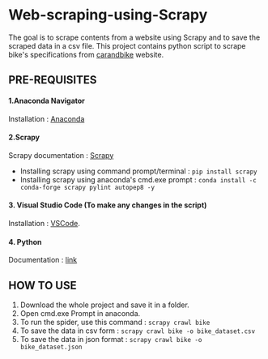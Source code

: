 # Web-scraping-using-Scrapy
The goal is to scrape contents from a website using Scrapy and to save the scraped data in a csv file.
This project contains python script to scrape bike's specifications from [carandbike](https://www.carandbike.com/new-bikes/models) website.

## PRE-REQUISITES
#### 1.Anaconda Navigator 
Installation : [Anaconda](https://www.anaconda.com/)
#### 2.Scrapy
Scrapy documentation : [Scrapy](https://docs.scrapy.org/en/latest/)
- Installing scrapy using command prompt/terminal : `pip install scrapy`
- Installing scrapy using anaconda's cmd.exe prompt : `conda install -c conda-forge scrapy pylint autopep8 -y` 
#### 3. Visual Studio Code (To make any changes in the script)
Installation : [VSCode](https://code.visualstudio.com/).
#### 4. Python
Documentation : [link](https://www.python.org/)

## HOW TO USE
1. Download the whole project and save it in a folder. 
2. Open cmd.exe Prompt in anaconda.
3. To run the spider, use this command : `scrapy crawl bike`
4. To save the data in csv form : `scrapy crawl bike -o bike_dataset.csv`
5. To save the data in json format : `scrapy crawl bike -o bike_dataset.json` 

 
